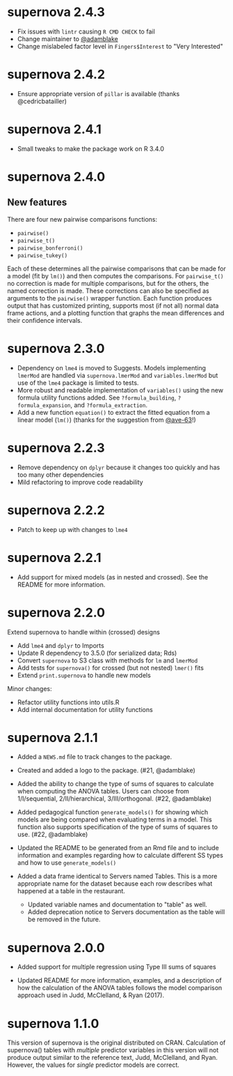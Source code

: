 # supernova 2.4.3

* Fix issues with `lintr` causing `R CMD CHECK` to fail
* Change maintainer to [@adamblake](https://github.com/adamblake)
* Change mislabeled factor level in `Fingers$Interest` to "Very Interested"


# supernova 2.4.2

* Ensure appropriate version of `pillar` is available (thanks @cedricbatailler)


# supernova 2.4.1

* Small tweaks to make the package work on R 3.4.0


# supernova 2.4.0

## New features

There are four new pairwise comparisons functions:

- `pairwise()`
- `pairwise_t()`
- `pairwise_bonferroni()`
- `pairwise_tukey()`

Each of these determines all the pairwise comparisons that can be made for a model (fit by `lm()`) and then computes the comparisons. For `pairwise_t()` no correction is made for multiple comparisons, but for the others, the named correction is made. These corrections can also be specified as arguments to the `pairwise()` wrapper function. Each function produces output that has customized printing, supports most (if not all) normal data frame actions, and a plotting function that graphs the mean differences and their confidence intervals.


# supernova 2.3.0

* Dependency on `lme4` is moved to Suggests. Models implementing `lmerMod` are handled via `supernova.lmerMod` and `variables.lmerMod` but use of the `lme4` package is limited to tests.
* More robust and readable implementation of `variables()` using the new formula utility functions added. See `?formula_building`, `?formula_expansion`, and `?formula_extraction`.
* Add a new function `equation()` to extract the fitted equation from a linear model (`lm()`) (thanks for the suggestion from [@ave-63](https://github.com/ave-63)!)


# supernova 2.2.3

* Remove dependency on `dplyr` because it changes too quickly and has too many other dependencies
* Mild refactoring to improve code readability


# supernova 2.2.2

* Patch to keep up with changes to `lme4`


# supernova 2.2.1

* Add support for mixed models (as in nested and crossed). See the README for more information.


# supernova 2.2.0

Extend supernova to handle within (crossed) designs

* Add `lme4` and `dplyr` to Imports
* Update R dependency to 3.5.0 (for serialized data; Rds)
* Convert `supernova` to S3 class with methods for `lm` and `lmerMod`
* Add tests for `supernova()` for crossed (but not nested) `lmer()` fits
* Extend `print.supernova` to handle new models

Minor changes:

* Refactor utility functions into utils.R
* Add internal documentation for utility functions


# supernova 2.1.1

* Added a `NEWS.md` file to track changes to the package.

* Created and added a logo to the package. (#21, @adamblake)

* Added the ability to change the type of sums of squares to calculate when computing the ANOVA tables. Users can choose from 1/I/sequential, 2/II/hierarchical, 3/III/orthogonal. (#22, @adamblake)

* Added pedagogical function `generate_models()` for showing which models are being compared when evaluating terms in a model. This function also supports specification of the type of sums of squares to use.  (#22, @adamblake)

* Updated the README to be generated from an Rmd file and to include information and examples regarding how to calculate different SS types and how to use `generate_models()`

* Added a data frame identical to Servers named Tables. This is a more appropriate name for the dataset because each row describes what happened at a table in the restaurant.
  - Updated variable names and documentation to "table" as well.
  - Added deprecation notice to Servers documentation as the table will be removed in the future.


# supernova 2.0.0

* Added support for multiple regression using Type III sums of squares

* Updated README for more information, examples, and a description of how the calculation of the ANOVA tables follows the model comparison approach used in Judd, McClelland, & Ryan (2017).

# supernova 1.1.0

This version of supernova is the original distributed on CRAN. Calculation of supernova() tables with *multiple* predictor variables in this version will not produce output similar to the reference text, Judd, McClelland, and Ryan. However, the values for *single* predictor models are correct.
